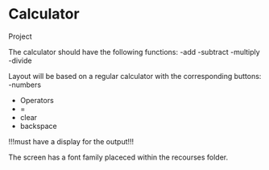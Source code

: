 # Calculator

Project

The calculator should have the following functions:
-add
-subtract
-multiply
-divide

Layout will be based on a regular calculator with the corresponding buttons:
-numbers

- Operators
- =
- clear
- backspace

!!!must have a display for the output!!!

The screen has a font family placeced within the recourses folder.
